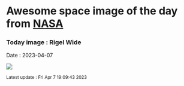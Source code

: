 
# Awesome space image of the day from [NASA](https://api.nasa.gov/)

### Today image : Rigel Wide
Date : 2023-04-07

![](https://apod.nasa.gov/apod/image/2304/Rigel_wide1200.jpg)

<small>Latest update : Fri Apr  7 19:09:43 2023</small>
        